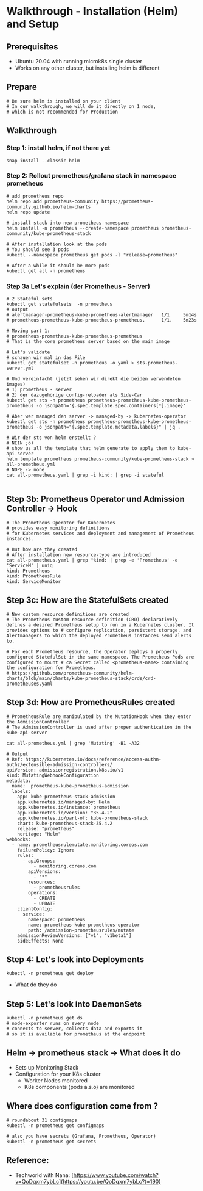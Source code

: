# Walkthrough - Installation (Helm) and Setup 

## Prerequisites

  * Ubuntu 20.04 with running microk8s single cluster 
  * Works on any other cluster, but installing helm is different 

## Prepare 

```
# Be sure helm is installed on your client 
# In our walkthrough, we will do it directly on 1 node, 
# which is not recommended for Production 

```

## Walkthrough 

### Step 1: install helm, if not there yet

```
snap install --classic helm 
```

### Step 2: Rollout prometheus/grafana stack in namespace prometheus 

```
# add prometheus repo 
helm repo add prometheus-community https://prometheus-community.github.io/helm-charts
helm repo update

# install stack into new prometheus namespace 
helm install -n prometheus --create-namespace prometheus prometheus-community/kube-prometheus-stack

# After installation look at the pods 
# You should see 3 pods 
kubectl --namespace prometheus get pods -l "release=prometheus"

# After a while it should be more pods
kubectl get all -n prometheus

```

### Step 3a Let's explain (der Prometheus - Server)  

```
# 2 Stateful sets
kubectl get statefulsets  -n prometheus
# output 
# alertmanager-prometheus-kube-prometheus-alertmanager   1/1     5m14s
# prometheus-prometheus-kube-prometheus-prometheus.      1/1.    5m23s
```
```
# Moving part 1: 
# prometheus-prometheus-kube-prometheus-prometheus
# That is the core prometheus server based on the main image 

# Let's validate 
# schauen wir mal in das File 
kubectl get statefulset -n prometheus -o yaml > sts-prometheus-server.yml

# Und vereinfacht (jetzt sehen wir direkt die beiden verwendeten images)
# 1) prometheus - server
# 2) der dazugehörige config-reloader als Side-Car 
kubectl get sts -n prometheus prometheus-prometheus-kube-prometheus-prometheus -o jsonpath='{.spec.template.spec.containers[*].image}'

# Aber wer managed den server -> managed-by -> kubernetes-operator 
kubectl get sts -n prometheus prometheus-prometheus-kube-prometheus-prometheus -o jsonpath="{.spec.template.metadata.labels}" | jq .

# Wir der sts von helm erstellt ? 
# NEIN ;o) 
# show us all the template that helm generate to apply them to kube-api-server 
helm template prometheus prometheus-community/kube-prometheus-stack > all-prometheus.yml 
# NOPE -> none 
cat all-prometheus.yaml | grep -i kind: | grep -i stateful


```

## Step 3b: Prometheus Operator und Admission Controller -> Hook 

```
# The Prometheus Operator for Kubernetes 
# provides easy monitoring definitions 
# for Kubernetes services and deployment and management of Prometheus instances.

# But how are they created 
# After installation new resource-type are introduced 
cat all-prometheus.yaml | grep ^kind: | grep -e 'Prometheus' -e 'ServiceM' | uniq
kind: Prometheus
kind: PrometheusRule
kind: ServiceMonitor
```

## Step 3c: How are the StatefulSets created

```
# New custom resource definitions are created 
# The Prometheus custom resource definition (CRD) declaratively defines a desired Prometheus setup to run in a Kubernetes cluster. It provides options to # configure replication, persistent storage, and Alertmanagers to which the deployed Prometheus instances send alerts to.

# For each Prometheus resource, the Operator deploys a properly configured StatefulSet in the same namespace. The Prometheus Pods are configured to mount # ca Secret called <prometheus-name> containing the configuration for Prometheus.
# https://github.com/prometheus-community/helm-charts/blob/main/charts/kube-prometheus-stack/crds/crd-prometheuses.yaml

```

## Step 3d: How are PrometheusRules created 

```
# PrometheusRule are manipulated by the MutationHook when they enter the AdmissionController
# The AdmissionController is used after proper authentication in the kube-api-server

cat all-prometheus.yml | grep 'Mutating' -B1 -A32
```

```
# Output 
# Ref: https://kubernetes.io/docs/reference/access-authn-authz/extensible-admission-controllers/
apiVersion: admissionregistration.k8s.io/v1
kind: MutatingWebhookConfiguration
metadata:
  name:  prometheus-kube-prometheus-admission
  labels:
    app: kube-prometheus-stack-admission    
    app.kubernetes.io/managed-by: Helm
    app.kubernetes.io/instance: prometheus
    app.kubernetes.io/version: "35.4.2"
    app.kubernetes.io/part-of: kube-prometheus-stack
    chart: kube-prometheus-stack-35.4.2
    release: "prometheus"
    heritage: "Helm"
webhooks:
  - name: prometheusrulemutate.monitoring.coreos.com
    failurePolicy: Ignore
    rules:
      - apiGroups:
          - monitoring.coreos.com
        apiVersions:
          - "*"
        resources:
          - prometheusrules
        operations:
          - CREATE
          - UPDATE
    clientConfig:
      service:
        namespace: prometheus
        name: prometheus-kube-prometheus-operator
        path: /admission-prometheusrules/mutate
    admissionReviewVersions: ["v1", "v1beta1"]
    sideEffects: None
```

## Step 4: Let's look into Deployments

```
kubectl -n prometheus get deploy 
```

  * What do they do 

## Step 5: Let's look into DaemonSets 

```
kubectl -n prometheus get ds
# node-exporter runs on every node
# connects to server, collects data and exports it
# so it is available for prometheus at the endpoint 
```

## Helm -> prometheus stack -> What does it do 

  * Sets up Monitoring Stack
  * Configuration for your K8s cluster 
    * Worker Nodes monitored 
    * K8s components (pods a.s.o) are monitored 

## Where does configuration come from ? 

```
# roundabout 31 configmaps 
kubectl -n prometheus get configmaps 

# also you have secrets (Grafana, Prometheus, Operator)
kubectl -n prometheus get secrets 

```







## Reference:

  * Techworld with Nana: [https://www.youtube.com/watch?v=QoDqxm7ybLc](https://youtu.be/QoDqxm7ybLc?t=190)
